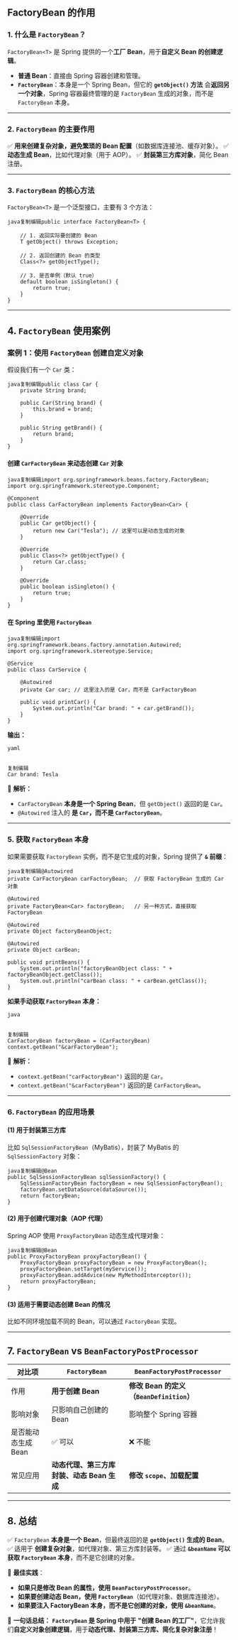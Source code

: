 ## **FactoryBean 的作用**

### **1. 什么是 `FactoryBean`？**

`FactoryBean<T>` 是 Spring 提供的一个**工厂 Bean**，用于**自定义 Bean 的创建逻辑**。

- **普通 Bean**：直接由 Spring 容器创建和管理。
- **`FactoryBean`**：本身是一个 Spring Bean，但它的 **`getObject()` 方法** 会**返回另一个对象**，Spring 容器最终管理的是 `FactoryBean` 生成的对象，而不是 `FactoryBean` 本身。

------

### **2. `FactoryBean` 的主要作用**

✅ **用来创建复杂对象，避免繁琐的 Bean 配置**（如数据库连接池、缓存对象）。
✅ **动态生成 Bean**，比如代理对象（用于 AOP）。
✅ **封装第三方库对象**，简化 Bean 注册。

------

### **3. `FactoryBean` 的核心方法**

`FactoryBean<T>` 是一个泛型接口，主要有 3 个方法：

```
java复制编辑public interface FactoryBean<T> {
    
    // 1. 返回实际要创建的 Bean
    T getObject() throws Exception;

    // 2. 返回创建的 Bean 的类型
    Class<?> getObjectType();

    // 3. 是否单例（默认 true）
    default boolean isSingleton() {
        return true;
    }
}
```

------

## **4. `FactoryBean` 使用案例**

### **案例 1：使用 `FactoryBean` 创建自定义对象**

假设我们有一个 `Car` 类：

```
java复制编辑public class Car {
    private String brand;

    public Car(String brand) {
        this.brand = brand;
    }

    public String getBrand() {
        return brand;
    }
}
```

#### **创建 `CarFactoryBean` 来动态创建 `Car` 对象**

```
java复制编辑import org.springframework.beans.factory.FactoryBean;
import org.springframework.stereotype.Component;

@Component
public class CarFactoryBean implements FactoryBean<Car> {

    @Override
    public Car getObject() {
        return new Car("Tesla"); // 这里可以是动态生成的对象
    }

    @Override
    public Class<?> getObjectType() {
        return Car.class;
    }

    @Override
    public boolean isSingleton() {
        return true;
    }
}
```

#### **在 Spring 里使用 `FactoryBean`**

```
java复制编辑import org.springframework.beans.factory.annotation.Autowired;
import org.springframework.stereotype.Service;

@Service
public class CarService {

    @Autowired
    private Car car; // 这里注入的是 Car，而不是 CarFactoryBean

    public void printCar() {
        System.out.println("Car brand: " + car.getBrand());
    }
}
```

**输出：**

```
yaml


复制编辑
Car brand: Tesla
```

🔹 **解析：**

- `CarFactoryBean` **本身是一个 Spring Bean**，但 `getObject()` 返回的是 `Car`。
- `@Autowired` 注入的 **是 `Car`，而不是 `CarFactoryBean`**。

------

### **5. 获取 `FactoryBean` 本身**

如果需要获取 `FactoryBean` 实例，而不是它生成的对象，Spring 提供了 **`&` 前缀**：

```
java复制编辑@Autowired
private CarFactoryBean carFactoryBean;  // 获取 FactoryBean 生成的 Car 对象

@Autowired
private FactoryBean<Car> factoryBean;   // 另一种方式，直接获取 FactoryBean

@Autowired
private Object factoryBeanObject;

@Autowired
private Object carBean;

public void printBeans() {
    System.out.println("factoryBeanObject class: " + factoryBeanObject.getClass());
    System.out.println("carBean class: " + carBean.getClass());
}
```

**如果手动获取 `FactoryBean` 本身：**

```
java


复制编辑
CarFactoryBean factoryBean = (CarFactoryBean) context.getBean("&carFactoryBean");
```

🔹 **解析：**

- `context.getBean("carFactoryBean")` 返回的是 `Car`。
- `context.getBean("&carFactoryBean")` 返回的是 `CarFactoryBean`。

------

### **6. `FactoryBean` 的应用场景**

#### **(1) 用于封装第三方库**

比如 `SqlSessionFactoryBean`（MyBatis），封装了 MyBatis 的 `SqlSessionFactory` 对象：

```
java复制编辑@Bean
public SqlSessionFactoryBean sqlSessionFactory() {
    SqlSessionFactoryBean factoryBean = new SqlSessionFactoryBean();
    factoryBean.setDataSource(dataSource());
    return factoryBean;
}
```

#### **(2) 用于创建代理对象（AOP 代理）**

Spring AOP 使用 `ProxyFactoryBean` 动态生成代理对象：

```
java复制编辑@Bean
public ProxyFactoryBean proxyFactoryBean() {
    ProxyFactoryBean proxyFactoryBean = new ProxyFactoryBean();
    proxyFactoryBean.setTarget(myService());
    proxyFactoryBean.addAdvice(new MyMethodInterceptor());
    return proxyFactoryBean;
}
```

#### **(3) 适用于需要动态创建 Bean 的情况**

比如不同环境加载不同的 Bean，可以通过 `FactoryBean` 实现。

------

## **7. `FactoryBean` vs `BeanFactoryPostProcessor`**

| 对比项              | `FactoryBean`                              | `BeanFactoryPostProcessor`               |
| ------------------- | ------------------------------------------ | ---------------------------------------- |
| 作用                | **用于创建 Bean**                          | **修改 Bean 的定义（`BeanDefinition`）** |
| 影响对象            | 只影响自己创建的 Bean                      | 影响整个 Spring 容器                     |
| 是否能动态生成 Bean | ✅ 可以                                     | ❌ 不能                                   |
| 常见应用            | **动态代理、第三方库封装、动态 Bean 生成** | **修改 `scope`、加载配置**               |

------

## **8. 总结**

✅ `FactoryBean` **本身是一个 Bean**，但最终返回的是 **`getObject()` 生成的 Bean**。
✅ 适用于 **创建复杂对象**，如代理对象、第三方库封装等。
✅ 通过 **`&beanName` 可以获取 `FactoryBean` 本身**，而不是它创建的对象。

🚀 **最佳实践**：

- **如果只是修改 Bean 的属性，使用 `BeanFactoryPostProcessor`**。
- **如果要创建动态 Bean，使用 `FactoryBean`**（如代理对象、数据库连接池）。
- **如果要注入 FactoryBean 本身，而不是它创建的对象，使用 `&beanName`**。

🎯 **一句话总结：** **`FactoryBean` 是 Spring 中用于** **"创建 Bean 的工厂"**，它允许我们**自定义对象创建逻辑**，用于**动态代理、封装第三方库、简化复杂对象注册**！